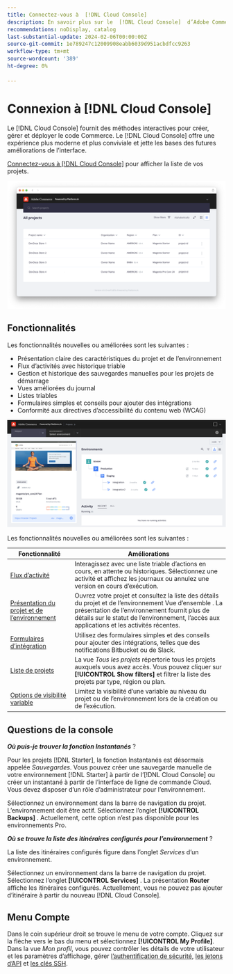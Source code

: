 ```yaml
---
title: Connectez-vous à  [!DNL Cloud Console]
description: En savoir plus sur le  [!DNL Cloud Console]  d’Adobe Commerce sur les infrastructures cloud.
recommendations: noDisplay, catalog
last-substantial-update: 2024-02-06T00:00:00Z
source-git-commit: 1e789247c12009908eabb6039d951acbdfcc9263
workflow-type: tm+mt
source-wordcount: '389'
ht-degree: 0%

---
```



# Connexion à [!DNL Cloud Console]

Le [!DNL Cloud Console] fournit des méthodes interactives pour créer, gérer et déployer le code Commerce. Le [!DNL Cloud Console] offre une expérience plus moderne et plus conviviale et jette les bases des futures améliorations de l’interface.

[Connectez-vous à [!DNL Cloud Console]](https://console.adobecommerce.com) pour afficher la liste de vos projets.

![Liste de projets](../assets/ui-allprojects-list.png)

## Fonctionnalités

Les fonctionnalités nouvelles ou améliorées sont les suivantes :

- Présentation claire des caractéristiques du projet et de l’environnement
- Flux d’activités avec historique triable
- Gestion et historique des sauvegardes manuelles pour les projets de démarrage
- Vues améliorées du journal
- Listes triables
- Formulaires simples et conseils pour ajouter des intégrations
- Conformité aux directives d’accessibilité du contenu web (WCAG)

![[!DNL Cloud Console]](../assets/CloudConsole.svg)

Les fonctionnalités nouvelles ou améliorées sont les suivantes :

| Fonctionnalité | Améliorations |
| -------------- | ----------------------------------- |
| [Flux d’activité](../cloud-guide/project/activity-stream.md) | Interagissez avec une liste triable d’actions en cours, en attente ou historiques. Sélectionnez une activité et affichez les journaux ou annulez une version en cours d’exécution. |
| [Présentation du projet et de l’environnement](../cloud-guide/project/overview.md#project-overview) | Ouvrez votre projet et consultez la liste des détails du projet et de l’environnement Vue d’ensemble . La présentation de l’environnement fournit plus de détails sur le statut de l’environnement, l’accès aux applications et les activités récentes. |
| [Formulaires d’intégration](../cloud-guide/integrations/overview.md) | Utilisez des formulaires simples et des conseils pour ajouter des intégrations, telles que des notifications Bitbucket ou de Slack. |
| [Liste de projets](../cloud-guide/project/overview.md#cloud-console) | La vue _Tous les projets_ répertorie tous les projets auxquels vous avez accès. Vous pouvez cliquer sur **[!UICONTROL Show filters]** et filtrer la liste des projets par type, région ou plan. |
| [Options de visibilité variable](../cloud-guide/environment/variable-levels.md) | Limitez la visibilité d’une variable au niveau du projet ou de l’environnement lors de la création ou de l’exécution. |

<!-- The following are features yet to be activated:
| **Apps and services topology** | The Apps & Services topology is visible on Project and Environment views. This interactive diagram allows you to select a service and view the relationship details, such as name, type, version, port, and more. Click **[!UICONTROL View details]** to access the overview and configuration panel for each service. | -->

## Questions de la console

**_Où puis-je trouver la fonction Instantanés_** ?

Pour les projets [!DNL Starter], la fonction Instantanés est désormais appelée _Sauvegardes_. Vous pouvez créer une sauvegarde manuelle de votre environnement [!DNL Starter] à partir de l’[!DNL Cloud Console] ou créer un instantané à partir de l’interface de ligne de commande Cloud. Vous devez disposer d’un rôle d’administrateur pour l’environnement.

Sélectionnez un environnement dans la barre de navigation du projet. L’environnement doit être actif. Sélectionnez l’onglet **[!UICONTROL Backups]** . Actuellement, cette option n’est pas disponible pour les environnements Pro.

**_Où se trouve la liste des itinéraires configurés pour l’environnement_** ?

La liste des itinéraires configurés figure dans l’onglet _Services_ d’un environnement.

Sélectionnez un environnement dans la barre de navigation du projet. Sélectionnez l’onglet **[!UICONTROL Services]** . La présentation **Router** affiche les itinéraires configurés. Actuellement, vous ne pouvez pas ajouter d’itinéraire à partir du nouveau [!DNL Cloud Console].

## Menu Compte

Dans le coin supérieur droit se trouve le menu de votre compte. Cliquez sur la flèche vers le bas du menu et sélectionnez **[!UICONTROL My Profile]**. Dans la vue _Mon profil_, vous pouvez contrôler les détails de votre utilisateur et les paramètres d’affichage, gérer [l’authentification de sécurité](../cloud-guide/project/user-access.md#user-authentication-requirements), [les jetons d’API](../cloud-guide/project/user-access.md#create-an-api-token) et [les clés SSH](../cloud-guide/development/secure-connections.md).
